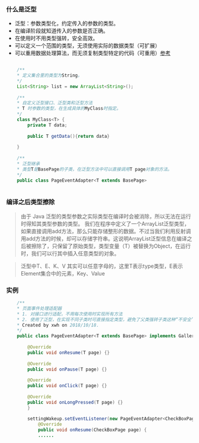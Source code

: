 ### 什么是泛型
- 泛型：参数类型化，约定传入的参数的类型。
- 在编译阶段就知道传入的参数是否正确。
- 在使用时不用类型强转，安全高效。
- 可以定义一个范围的类型，无须使用实际的数据类型（可扩展）
- 可以重用数据处理算法，而无须复制类型特定的代码（可重用）[参考](https://www.cnblogs.com/MrZhang1/p/7261232.html)
```java
    
    /**
    * 定义集合里的类型为String。
    */
    List<String> list = new ArrayList<String>();
    
    /**
    * 自定义泛型接口、泛型类和泛型方法
    * T 时参数的类型，在生成具体的MyClass时指定。
    */
    class MyClass<T> {
        private T data;
        
        public T getData(){return data}
        
    }
    
    /**
    * 泛型继承
    * 类型T是BasePage的子类，在泛型方法中可以直接调用T page对象的方法。
    */
    public class PageEventAdapter<T extends BasePage>
    
```

### 编译之后类型擦除
> 由于 Java 泛型的类型参数之实际类型在编译时会被消除，所以无法在运行时得知其类型参数的类型。 我们在程序中定义了一个ArrayList<Integer>泛型类型，如果直接调用add方法，那么只能存储整形的数据。不过当我们利用反射调用add方法的时候，却可以存储字符串。这说明ArrayList<Integer>泛型信息在编译之后被擦除了，只保留了原始类型，类型变量（T）被替换为Object，在运行时，我们可以行其中插入任意类型的对象。



> 泛型中T、E、K、V
其实可以任意字母的，这里T表示type类型，E表示Element集合中的元素，Key、Value

### 实例
```java
    /**
    * 页面事件处理适配器
    * 1. 对接口进行适配，不用每次使用时实现所有方法
    * 2. 使用了泛型，在实现不同子类时可直接指定类型，避免了父类强转子类这种“不安全”的方式。
    * Created by xwh on 2018/10/18.
    */
    public class PageEventAdapter<T extends BasePage> implements GalleryPageDataHolder.EventListener<T> {
    
        @Override
        public void onResume(T page) {}
        
        @Override
        public void onPause(T page) {}
        
        @Override
        public void onClick(T page) {}
        
        @Override
        public void onLongPressed(T page) {}
        }
        
        settingWakeup.setEventListener(new PageEventAdapter<CheckBoxPage>(){
            @Override
            public void onResume(CheckBoxPage page) {
            ......

```